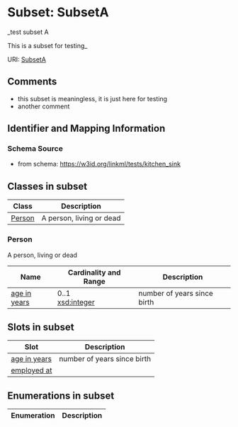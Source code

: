 # Subset: SubsetA
_test subset A

This is a subset for testing_


URI: [SubsetA](SubsetA)


## Comments

* this subset is meaningless, it is just here for testing
* another comment

## Identifier and Mapping Information







### Schema Source


* from schema: https://w3id.org/linkml/tests/kitchen_sink




## Classes in subset

| Class | Description |
| --- | --- |
| [Person](Person.md) | A person, living or dead |


### Person

A person, living or dead

| Name | Cardinality and Range  | Description  |
| ---  | ---  | --- |
| [age in years](age_in_years.md) | 0..1 <br/> [xsd:integer](http://www.w3.org/2001/XMLSchema#integer)  | number of years since birth   |




## Slots in subset

| Slot | Description |
| --- | --- |
| [age in years](age_in_years.md) | number of years since birth |
| [employed at](employed_at.md) |  |


## Enumerations in subset

| Enumeration | Description |
| --- | --- |

